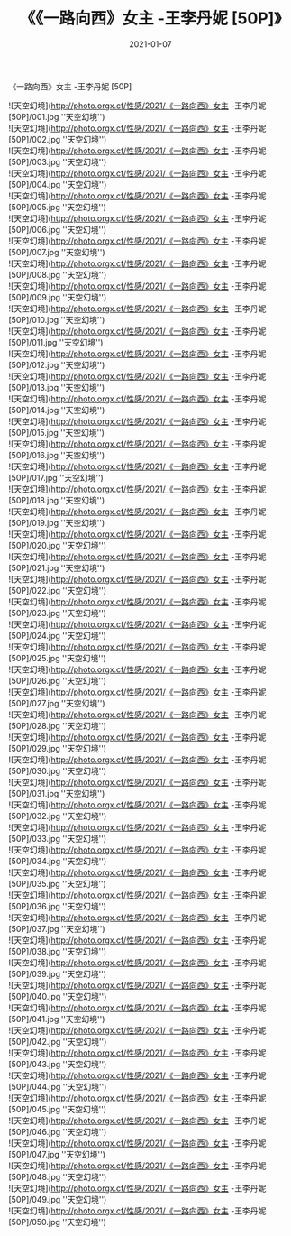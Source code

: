﻿---
layout: post
title:  《《一路向西》女主 -王李丹妮 [50P]》
date:   2021-01-07
img: http://photo.orgx.cf/性感/2021/《一路向西》女主 -王李丹妮 [50P]/000.jpg
categories: [美女, 性感, 泳衣]
---

《一路向西》女主 -王李丹妮 [50P]



![天空幻境](http://photo.orgx.cf/性感/2021/《一路向西》女主 -王李丹妮 [50P]/001.jpg ''天空幻境'') <br>
![天空幻境](http://photo.orgx.cf/性感/2021/《一路向西》女主 -王李丹妮 [50P]/002.jpg ''天空幻境'') <br>
![天空幻境](http://photo.orgx.cf/性感/2021/《一路向西》女主 -王李丹妮 [50P]/003.jpg ''天空幻境'') <br>
![天空幻境](http://photo.orgx.cf/性感/2021/《一路向西》女主 -王李丹妮 [50P]/004.jpg ''天空幻境'') <br>
![天空幻境](http://photo.orgx.cf/性感/2021/《一路向西》女主 -王李丹妮 [50P]/005.jpg ''天空幻境'') <br>
![天空幻境](http://photo.orgx.cf/性感/2021/《一路向西》女主 -王李丹妮 [50P]/006.jpg ''天空幻境'') <br>
![天空幻境](http://photo.orgx.cf/性感/2021/《一路向西》女主 -王李丹妮 [50P]/007.jpg ''天空幻境'') <br>
![天空幻境](http://photo.orgx.cf/性感/2021/《一路向西》女主 -王李丹妮 [50P]/008.jpg ''天空幻境'') <br>
![天空幻境](http://photo.orgx.cf/性感/2021/《一路向西》女主 -王李丹妮 [50P]/009.jpg ''天空幻境'') <br>
![天空幻境](http://photo.orgx.cf/性感/2021/《一路向西》女主 -王李丹妮 [50P]/010.jpg ''天空幻境'') <br>
![天空幻境](http://photo.orgx.cf/性感/2021/《一路向西》女主 -王李丹妮 [50P]/011.jpg ''天空幻境'') <br>
![天空幻境](http://photo.orgx.cf/性感/2021/《一路向西》女主 -王李丹妮 [50P]/012.jpg ''天空幻境'') <br>
![天空幻境](http://photo.orgx.cf/性感/2021/《一路向西》女主 -王李丹妮 [50P]/013.jpg ''天空幻境'') <br>
![天空幻境](http://photo.orgx.cf/性感/2021/《一路向西》女主 -王李丹妮 [50P]/014.jpg ''天空幻境'') <br>
![天空幻境](http://photo.orgx.cf/性感/2021/《一路向西》女主 -王李丹妮 [50P]/015.jpg ''天空幻境'') <br>
![天空幻境](http://photo.orgx.cf/性感/2021/《一路向西》女主 -王李丹妮 [50P]/016.jpg ''天空幻境'') <br>
![天空幻境](http://photo.orgx.cf/性感/2021/《一路向西》女主 -王李丹妮 [50P]/017.jpg ''天空幻境'') <br>
![天空幻境](http://photo.orgx.cf/性感/2021/《一路向西》女主 -王李丹妮 [50P]/018.jpg ''天空幻境'') <br>
![天空幻境](http://photo.orgx.cf/性感/2021/《一路向西》女主 -王李丹妮 [50P]/019.jpg ''天空幻境'') <br>
![天空幻境](http://photo.orgx.cf/性感/2021/《一路向西》女主 -王李丹妮 [50P]/020.jpg ''天空幻境'') <br>
![天空幻境](http://photo.orgx.cf/性感/2021/《一路向西》女主 -王李丹妮 [50P]/021.jpg ''天空幻境'') <br>
![天空幻境](http://photo.orgx.cf/性感/2021/《一路向西》女主 -王李丹妮 [50P]/022.jpg ''天空幻境'') <br>
![天空幻境](http://photo.orgx.cf/性感/2021/《一路向西》女主 -王李丹妮 [50P]/023.jpg ''天空幻境'') <br>
![天空幻境](http://photo.orgx.cf/性感/2021/《一路向西》女主 -王李丹妮 [50P]/024.jpg ''天空幻境'') <br>
![天空幻境](http://photo.orgx.cf/性感/2021/《一路向西》女主 -王李丹妮 [50P]/025.jpg ''天空幻境'') <br>
![天空幻境](http://photo.orgx.cf/性感/2021/《一路向西》女主 -王李丹妮 [50P]/026.jpg ''天空幻境'') <br>
![天空幻境](http://photo.orgx.cf/性感/2021/《一路向西》女主 -王李丹妮 [50P]/027.jpg ''天空幻境'') <br>
![天空幻境](http://photo.orgx.cf/性感/2021/《一路向西》女主 -王李丹妮 [50P]/028.jpg ''天空幻境'') <br>
![天空幻境](http://photo.orgx.cf/性感/2021/《一路向西》女主 -王李丹妮 [50P]/029.jpg ''天空幻境'') <br>
![天空幻境](http://photo.orgx.cf/性感/2021/《一路向西》女主 -王李丹妮 [50P]/030.jpg ''天空幻境'') <br>
![天空幻境](http://photo.orgx.cf/性感/2021/《一路向西》女主 -王李丹妮 [50P]/031.jpg ''天空幻境'') <br>
![天空幻境](http://photo.orgx.cf/性感/2021/《一路向西》女主 -王李丹妮 [50P]/032.jpg ''天空幻境'') <br>
![天空幻境](http://photo.orgx.cf/性感/2021/《一路向西》女主 -王李丹妮 [50P]/033.jpg ''天空幻境'') <br>
![天空幻境](http://photo.orgx.cf/性感/2021/《一路向西》女主 -王李丹妮 [50P]/034.jpg ''天空幻境'') <br>
![天空幻境](http://photo.orgx.cf/性感/2021/《一路向西》女主 -王李丹妮 [50P]/035.jpg ''天空幻境'') <br>
![天空幻境](http://photo.orgx.cf/性感/2021/《一路向西》女主 -王李丹妮 [50P]/036.jpg ''天空幻境'') <br>
![天空幻境](http://photo.orgx.cf/性感/2021/《一路向西》女主 -王李丹妮 [50P]/037.jpg ''天空幻境'') <br>
![天空幻境](http://photo.orgx.cf/性感/2021/《一路向西》女主 -王李丹妮 [50P]/038.jpg ''天空幻境'') <br>
![天空幻境](http://photo.orgx.cf/性感/2021/《一路向西》女主 -王李丹妮 [50P]/039.jpg ''天空幻境'') <br>
![天空幻境](http://photo.orgx.cf/性感/2021/《一路向西》女主 -王李丹妮 [50P]/040.jpg ''天空幻境'') <br>
![天空幻境](http://photo.orgx.cf/性感/2021/《一路向西》女主 -王李丹妮 [50P]/041.jpg ''天空幻境'') <br>
![天空幻境](http://photo.orgx.cf/性感/2021/《一路向西》女主 -王李丹妮 [50P]/042.jpg ''天空幻境'') <br>
![天空幻境](http://photo.orgx.cf/性感/2021/《一路向西》女主 -王李丹妮 [50P]/043.jpg ''天空幻境'') <br>
![天空幻境](http://photo.orgx.cf/性感/2021/《一路向西》女主 -王李丹妮 [50P]/044.jpg ''天空幻境'') <br>
![天空幻境](http://photo.orgx.cf/性感/2021/《一路向西》女主 -王李丹妮 [50P]/045.jpg ''天空幻境'') <br>
![天空幻境](http://photo.orgx.cf/性感/2021/《一路向西》女主 -王李丹妮 [50P]/046.jpg ''天空幻境'') <br>
![天空幻境](http://photo.orgx.cf/性感/2021/《一路向西》女主 -王李丹妮 [50P]/047.jpg ''天空幻境'') <br>
![天空幻境](http://photo.orgx.cf/性感/2021/《一路向西》女主 -王李丹妮 [50P]/048.jpg ''天空幻境'') <br>
![天空幻境](http://photo.orgx.cf/性感/2021/《一路向西》女主 -王李丹妮 [50P]/049.jpg ''天空幻境'') <br>
![天空幻境](http://photo.orgx.cf/性感/2021/《一路向西》女主 -王李丹妮 [50P]/050.jpg ''天空幻境'') <br>
